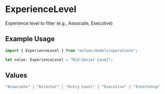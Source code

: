 # ExperienceLevel

Experience level to filter (e.g., Associate, Executive)

## Example Usage

```typescript
import { ExperienceLevel } from "exfunc/models/operations";

let value: ExperienceLevel = "Mid-Senior Level";
```

## Values

```typescript
"Associate" | "Director" | "Entry Level" | "Executive" | "Internship" | "Mid-Senior Level"
```